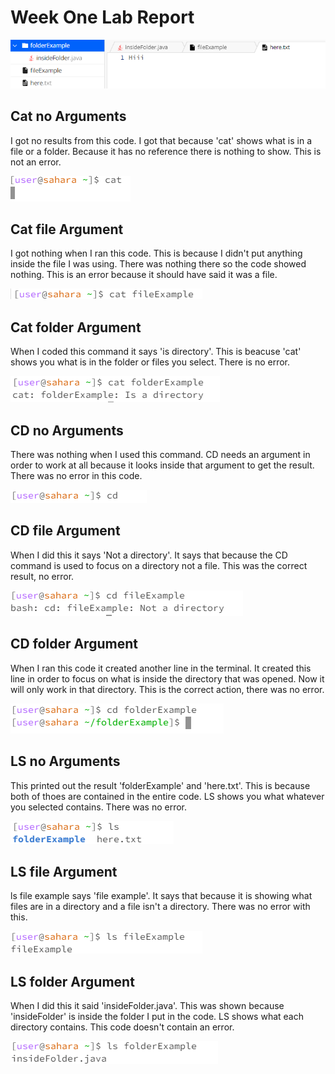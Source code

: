 # Week One Lab Report
![Image](fullcode.png)

## Cat no Arguments
I got no results from this code. I got that because 'cat' shows what is in a file or a folder. Because it has no reference there is nothing to show. This is not an error.

![Image](catexample.png)	
## Cat file Argument
I got nothing when I ran this code. This is because I didn't put anything inside the file I was using. There was nothing there so the code showed nothing. This is an error because it should have said it was a file.

![Image](catfile.png)	
## Cat folder Argument
When I coded this command it says 'is directory'. This is beacuse 'cat' shows you what is in the folder or files you select. There is no error.

![Image](catdirectory.png)	
## CD no Arguments
There was nothing when I used this command. CD needs an argument in order to work at all because it looks inside that argument to get the result. There was no error in this code.

![Image](cdexample.png)	
## CD file Argument
When I did this it says 'Not a directory'. It says that because the CD command is used to focus on a directory not a file. This was the correct result, no error.

![Image](cdfile.png)	
## CD folder Argument
When I ran this code it created another line in the terminal. It created this line in order to focus on what is inside the directory that was opened. Now it will only work in that directory. This is the correct action, there was no error.

![Image](cddirectory.png)	
## LS no Arguments
This printed out the result 'folderExample' and 'here.txt'. This is because both of thoes are contained in the entire code. LS shows you what whatever you selected contains. There was no error.

![Image](lsexample.png)	
## LS file Argument
ls file example says 'file example'. It says that because it is showing what files are in a directory and a file isn't a directory. There was no error with this.

![Image](lsfile.png)	
## LS folder Argument
When I did this it said 'insideFolder.java'. This was shown because 'insideFolder' is inside the folder I put in the code. LS shows what each directory contains. This code doesn't contain an error.

![Image](lsdirectory.png)	

